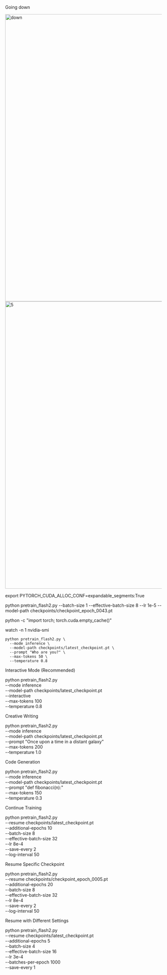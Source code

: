 Going down

<img width="1600" height="921" alt="down" src="https://github.com/user-attachments/assets/e6e1f50f-840f-4abc-b694-21957dab9861" />

<img width="1600" height="921" alt="5" src="https://github.com/user-attachments/assets/5b309d34-541b-4ef7-9275-5abda566e82b" />


   
   
   
   export PYTORCH_CUDA_ALLOC_CONF=expandable_segments:True


  python pretrain_flash2.py --batch-size 1 --effective-batch-size 8 --lr 1e-5 --model-path checkpoints/checkpoint_epoch_0043.pt






 python -c "import torch; torch.cuda.empty_cache()"




  watch -n 1 nvidia-smi



    python pretrain_flash2.py \
      --mode inference \
      --model-path checkpoints/latest_checkpoint.pt \
      --prompt "Who are you?" \
      --max-tokens 50 \
      --temperature 0.8

  Interactive Mode (Recommended)

  python pretrain_flash2.py \
      --mode inference \
      --model-path checkpoints/latest_checkpoint.pt \
      --interactive \
      --max-tokens 100 \
      --temperature 0.8

  Creative Writing

  python pretrain_flash2.py \
      --mode inference \
      --model-path checkpoints/latest_checkpoint.pt \
      --prompt "Once upon a time in a distant galaxy" \
      --max-tokens 200 \
      --temperature 1.0

  Code Generation

  python pretrain_flash2.py \
      --mode inference \
      --model-path checkpoints/latest_checkpoint.pt \
      --prompt "def fibonacci(n):" \
      --max-tokens 150 \
      --temperature 0.3







  Continue Training

  python pretrain_flash2.py \
      --resume checkpoints/latest_checkpoint.pt \
      --additional-epochs 10 \
      --batch-size 8 \
      --effective-batch-size 32 \
      --lr 8e-4 \
      --save-every 2 \
      --log-interval 50

  Resume Specific Checkpoint

  python pretrain_flash2.py \
      --resume checkpoints/checkpoint_epoch_0005.pt \
      --additional-epochs 20 \
      --batch-size 8 \
      --effective-batch-size 32 \
      --lr 8e-4 \
      --save-every 2 \
      --log-interval 50

  Resume with Different Settings

  python pretrain_flash2.py \
      --resume checkpoints/latest_checkpoint.pt \
      --additional-epochs 5 \
      --batch-size 4 \
      --effective-batch-size 16 \
      --lr 3e-4 \
      --batches-per-epoch 1000 \
      --save-every 1
